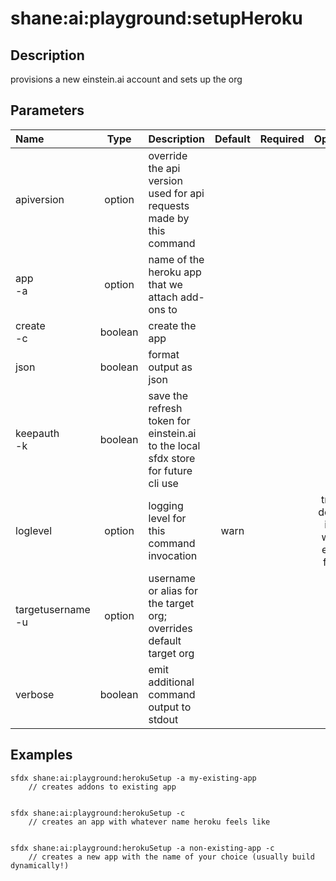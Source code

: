 <!-- This file has been generated with command 'sfdx hardis:doc:plugin:generate'. Please do not update it manually or it may be overwritten -->
# shane:ai:playground:setupHeroku

## Description

provisions a new einstein.ai account and sets up the org

## Parameters

|Name|Type|Description|Default|Required|Options|
|:---|:--:|:----------|:-----:|:------:|:-----:|
|apiversion|option|override the api version used for api requests made by this command||||
|app<br/>-a|option|name of the heroku app that we attach add-ons to||||
|create<br/>-c|boolean|create the app||||
|json|boolean|format output as json||||
|keepauth<br/>-k|boolean|save the refresh token for einstein.ai to the local sfdx store for future cli use||||
|loglevel|option|logging level for this command invocation|warn||trace<br/>debug<br/>info<br/>warn<br/>error<br/>fatal|
|targetusername<br/>-u|option|username or alias for the target org; overrides default target org||||
|verbose|boolean|emit additional command output to stdout||||

## Examples

```shell
sfdx shane:ai:playground:herokuSetup -a my-existing-app
    // creates addons to existing app
    
```

```shell
sfdx shane:ai:playground:herokuSetup -c
    // creates an app with whatever name heroku feels like
    
```

```shell
sfdx shane:ai:playground:herokuSetup -a non-existing-app -c
    // creates a new app with the name of your choice (usually build dynamically!)
    
```



